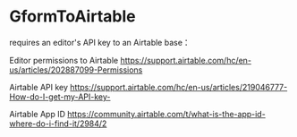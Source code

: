 # GformToAirtable

requires an editor's API key to an Airtable base：

Editor permissions to Airtable
https://support.airtable.com/hc/en-us/articles/202887099-Permissions

Airtable API key
https://support.airtable.com/hc/en-us/articles/219046777-How-do-I-get-my-API-key-

Airtable App ID
https://community.airtable.com/t/what-is-the-app-id-where-do-i-find-it/2984/2
